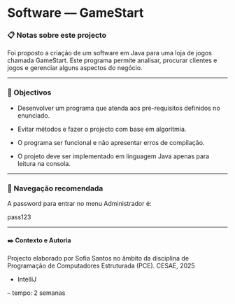 # Software   ––   GameStart

### 📋 Notas sobre este projecto

Foi proposto a criação de um software em Java para uma loja de jogos chamada GameStart. 
Este programa permite analisar, procurar clientes e jogos e gerenciar alguns aspectos do negócio. 

---

### 🔧 Objectivos

- Desenvolver um programa que atenda aos pré-requisitos definidos no enunciado.

- Evitar métodos e fazer o projecto com base em algoritmia.

- O programa ser funcional e não apresentar erros de compilação.

- O projeto deve ser implementado em linguagem Java apenas para leitura na consola.



---

### 🚀 Navegação recomendada

A password para entrar no menu Administrador é:

pass123

---

#### ✒️ Contexto e Autoria

Projecto elaborado por Sofia Santos no âmbito da disciplina de Programação de Computadores Estruturada (PCE).
CESAE, 2025

- IntelliJ

– tempo: 2 semanas

